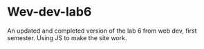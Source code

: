 # Wev-dev-lab6
An updated and completed version of the lab 6 from web dev, first semester. Using JS to make the site work.
